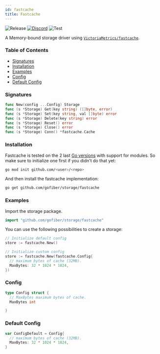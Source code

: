 ```yaml
---
id: fastcache
title: Fastcache
---
```


![Release](https://img.shields.io/github/v/tag/gofiber/storage?filter=fastcache*)
[![Discord](https://img.shields.io/discord/704680098577514527?style=flat&label=%F0%9F%92%AC%20discord&color=00ACD7)](https://gofiber.io/discord)
![Test](https://img.shields.io/github/actions/workflow/status/gofiber/storage/test-fastcache.yml?label=Tests)

A Memory-bound storage driver using [`VictoriaMetrics/fastcache`](https://github.com/VictoriaMetrics/fastcache).

### Table of Contents

- [Signatures](#signatures)
- [Installation](#installation)
- [Examples](#examples)
- [Config](#config)
- [Default Config](#default-config)

### Signatures

```go
func New(config ...Config) Storage
func (s *Storage) Get(key string) ([]byte, error)
func (s *Storage) Set(key string, val []byte) error
func (s *Storage) Delete(key string) error
func (s *Storage) Reset() error
func (s *Storage) Close() error
func (s *Storage) Conn() *fastcache.Cache
```

### Installation

Fastcache is tested on the 2 last [Go versions](https://golang.org/dl/) with support for modules. So make sure to initialize one first if you didn't do that yet:

```bash
go mod init github.com/<user>/<repo>
```

And then install the fastcache implementation:

```bash
go get github.com/gofiber/storage/fastcache
```

### Examples

Import the storage package.

```go
import "github.com/gofiber/storage/fastcache"
```

You can use the following possibilities to create a storage:

```go
// Initialize default config
store := fastcache.New()

// Initialize custom config
store := fastcache.New(fastcache.Config{
  // maximum bytes of cache (32MB).
  MaxBytes: 32 * 1024 * 1024,
})
```

### Config

```go
type Config struct {
  // MaxBytes maximum bytes of cache.
  MaxBytes int

}
```

### Default Config

```go
var ConfigDefault = Config{
  // maximum bytes of cache (32MB).
  MaxBytes: 32 * 1024 * 1024,
}
```
